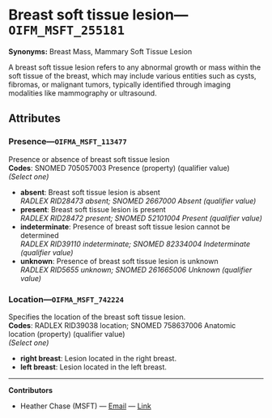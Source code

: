 # Breast soft tissue lesion—`OIFM_MSFT_255181`

**Synonyms:** Breast Mass, Mammary Soft Tissue Lesion

A breast soft tissue lesion refers to any abnormal growth or mass within the soft tissue of the breast, which may include various entities such as cysts, fibromas, or malignant tumors, typically identified through imaging modalities like mammography or ultrasound.

## Attributes

### Presence—`OIFMA_MSFT_113477`

Presence or absence of breast soft tissue lesion  
**Codes**: SNOMED 705057003 Presence (property) (qualifier value)  
*(Select one)*

- **absent**: Breast soft tissue lesion is absent  
_RADLEX RID28473 absent; SNOMED 2667000 Absent (qualifier value)_
- **present**: Breast soft tissue lesion is present  
_RADLEX RID28472 present; SNOMED 52101004 Present (qualifier value)_
- **indeterminate**: Presence of breast soft tissue lesion cannot be determined  
_RADLEX RID39110 indeterminate; SNOMED 82334004 Indeterminate (qualifier value)_
- **unknown**: Presence of breast soft tissue lesion is unknown  
_RADLEX RID5655 unknown; SNOMED 261665006 Unknown (qualifier value)_

### Location—`OIFMA_MSFT_742224`

Specifies the location of the breast soft tissue lesion.  
**Codes**: RADLEX RID39038 location; SNOMED 758637006 Anatomic location (property) (qualifier value)  
*(Select one)*

- **right breast**: Lesion located in the right breast.  
- **left breast**: Lesion located in the left breast.  

---

**Contributors**

- Heather Chase (MSFT) — [Email](mailto:heatherchase@microsoft.com) — [Link](https://www.linkedin.com/in/heatherwalkerchase/)